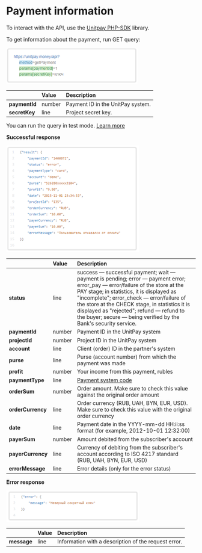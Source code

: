 # Payment information

To interact with the API, use the [Unitpay PHP-SDK](https://github.com/unitpay/php-sdk) library.

To get information about the payment, run GET query:

![](../.gitbook/assets/image%20%286%29.png)



|  | **Value** | **Description** |
| :--- | :--- | :--- |
| **paymentId** | number | Payment ID in the UnitPay system. |
| **secretKey** | line | Project secret key.  |

You can run the query in test mode. [Learn more](../book-of-reference/test-api.md)

**Successful response**

![](../.gitbook/assets/image%20%2812%29.png)



|  | **Value** | **Description** |
| :--- | :--- | :--- |
| **status** | line | success — successful payment;   wait — payment is pending;   error — payment error;  error\_pay — error/failure of the store at the PAY stage; in statistics, it is displayed as "incomplete";   error\_check — error/failure of the store at the CHECK stage, in statistics it is displayed as "rejected";   refund — refund to the buyer;   secure — being verified by the Bank's security service. |
| **paymentId**  | number | Payment ID in the UnitPay system |
| **projectId**  | number | Project ID in the UnitPay system |
| **account**  | line | Client \(order\) ID in the partner's system |
| **purse**  | line | Purse \(account number\) from which the payment was made |
| **profit** | number | Your income from this payment, rubles |
| **paymentType** | line | [Payment system code](../book-of-reference/payment-system-codes.md) |
| **orderSum** | number | Order amount. Make sure to check this value against the original order amount |
| **orderCurrency** | line | Order currency \(RUB, UAH, BYN, EUR, USD\). Make sure to check this value with the original order currency |
| **date** | line | Payment date in the YYYY-mm-dd HH:ii:ss format \(for example, 2012-10-01 12:32:00\) |
| **payerSum** | number | Amount debited from the subscriber's account |
| **payerCurrency** | line | Currency of debiting from the subscriber's account according to ISO 4217 standard \(RUB, UAH, BYN, EUR, USD\) |
| **errorMessage** | line | Error details \(only for the error status\)  |

**Error response**

![](../.gitbook/assets/image%20%2811%29.png)



|  | **Value** | **Description** |
| :--- | :--- | :--- |
| **message** | line | Information with a description of the request error. |



